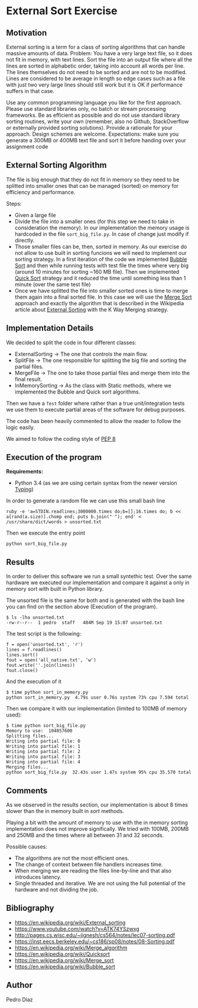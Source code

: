 # External Sort Exercise

## Motivation

External sorting is a term for a class of sorting algorithms that can handle massive amounts of data. Problem: You have a very large text file, so it does not fit in memory, with text lines. Sort the file into an output file where all the lines are sorted in alphabetic order, taking into account all words per line. The lines themselves do not need to be sorted and are not to be modified. Lines are considered to be average in length so edge cases such as a file with just two very large lines should still work but it is OK if performance suffers in that case.

Use any common programming language you like for the first approach. Please use standard libraries only, no batch or stream processing frameworks. Be as efficient as possible and do not use standard library sorting routines, write your own (remember, also no Github, StackOverflow or externally provided sorting solutions). Provide a rationale for your approach. Design schemes are welcome. Expectations: make sure you generate a 300MB or 400MB text file and sort it before handing over your assignment code

## External Sorting Algorithm

The file is big enough that they do not fit in memory so they need to be splitted into smaller ones that can be managed (sorted) on memory for efficiency and performance. 

Steps:

- Given a large file
- Divide the file into a smaller ones (for this step we need to take in consideration the memory). In our implementation the memory usage is hardcoded in the file ```sort_big_file.py```.  In case of change just modify if directly. 
- Those smaller files can be, then, sorted in memory. As our exercise do not allow to use built in sorting funcions we will need to implement our sorting strategy. In a first iteration of the code we implemented [Bubble Sort](https://en.wikipedia.org/wiki/Bubble_sort) and then while running tests with test file the times where very big (around 10 minutes for sorting ~160 MB file). Then we implemented [Quick Sort](https://en.wikipedia.org/wiki/Quicksort) strategy and it reduced the time until something less than 1 minute (over the same test file)
- Once we have splitted the file into smaller sorted ones is time to merge them again into a final sorted file. In this case we will use the [Merge Sort](https://en.wikipedia.org/wiki/Merge_sort) approach and exactly the algorithm that is described in the Wikipedia article about [External Sorting](https://en.wikipedia.org/wiki/External_sorting) with the K Way Merging strategy. 

## Implementation Details

We decided to split the code in four different classes:

- ExternalSorting -> The one that controls the main flow.
- SplitFile -> The one responsible for splitting the big file and sorting the partial files.
- MergeFile -> The one to take those partial files and merge them into the final result.
- InMemorySorting -> As the class with Static methods, where we implemented the Bubble and Quick sort algorithms.

Then we have a ```Test``` folder where rather than a true unit/integration tests we use them to execute partial areas of the software for debug purposes.

The code has been heavily commented to allow the reader to follow the logic easily. 

We aimed to follow the coding style of [PEP 8](https://www.python.org/dev/peps/pep-0008/)

## Execution of the program

**Requirements:**

- Python 3.4 (as we are using certain syntax from the newer version [Typing](https://docs.python.org/3/library/typing.html))

In order to generate a random file we can use this small bash line
 
```ruby -e 'a=STDIN.readlines;3000000.times do;b=[];16.times do; b << a[rand(a.size)].chomp end; puts b.join(" "); end' < /usr/share/dict/words > unsorted.txt```

Then we execute the entry point

```python sort_big_file.py```


## Results

In order to deliver this software we run a small syntethic test. Over the same hardware we executed our implementation and compare it against a only in memory sort with built in Python library.

The unsorted file is the same for both and is generated with the bash line you can find on the section above (Execution of the program).

````
$ ls -lha unsorted.txt
-rw-r--r--  1 pedro  staff   484M Sep 19 15:07 unsorted.txt
````

The test script is the following:

````
f = open('unsorted.txt', 'r')
lines = f.readlines()
lines.sort()
fout = open('all_native.txt', 'w')
fout.write(''.join(lines))
fout.close()
````

And the execution of it 

````
$ time python sort_in_memory.py
python sort_in_memory.py  4.79s user 0.76s system 73% cpu 7.594 total
````

Then we compare it with our implementation (limited to 100MB of memory used):

````
$ time python sort_big_file.py
Memory to use:  104857600
Splitting files...
Writing into partial file: 0
Writing into partial file: 1
Writing into partial file: 2
Writing into partial file: 3
Writing into partial file: 4
Merging files...
python sort_big_file.py  32.43s user 1.47s system 95% cpu 35.570 total
````

## Comments

As we observed in the results section, our implementation is about 8 times slower than the in memory built in *sort* methods. 

Playing a bit with the amount of memory to use with the in memory sorting implementation does not improve significally. We tried with 100MB, 200MB and 250MB and the times where all between 31 and 32 seconds.

Possible causes:

- The algorithms are not the most efficient ones. 
- The change of context between file handlers increases time.
- When merging we are reading the files line-by-line and that also introduces latency.
- Single threaded and iterative. We are not using the full potential of the hardware and not dividing the job.


## Bibliography
- https://en.wikipedia.org/wiki/External_sorting
- https://www.youtube.com/watch?v=ATK74YSzwxg
- http://pages.cs.wisc.edu/~jignesh/cs564/notes/lec07-sorting.pdf
- https://inst.eecs.berkeley.edu/~cs186/sp08/notes/08-Sorting.pdf
- https://en.wikipedia.org/wiki/Merge_algorithm
- https://en.wikipedia.org/wiki/Quicksort
- https://en.wikipedia.org/wiki/Merge_sort
- https://en.wikipedia.org/wiki/Bubble_sort


## Author
Pedro Díaz

